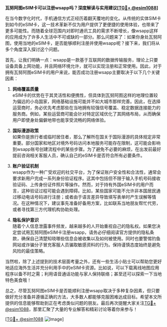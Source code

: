 **瓦努阿图eSIM卡可以注册wsapp吗？深度解读与实用建议[[TG💪+ @esim1088](https://t.me/s/esim1088)]**

在当今数字化时代，手机通信方式正经历着翻天覆地的变化。从传统的实体SIM卡到如今的eSIM卡，这一技术革新不仅为用户提供了更便捷的使用体验，也带来了更多可能性。而随着全球范围内对即时通讯工具的需求不断增长，像wsapp这样的应用成为了许多人生活中不可或缺的一部分。那么问题来了：如果你身处瓦努阿图，使用当地的eSIM卡，是否能够顺利注册并使用wsapp呢？接下来，我们将从多个角度深入探讨这个问题。

首先，让我们明确一点：wsapp是一款基于互联网的数据传输服务，理论上只要设备具备上网功能，并且网络环境允许，就可以实现注册和正常使用。因此，对于拥有瓦努阿图eSIM卡的用户来说，能否成功注册wsapp主要取决于以下几个关键因素：

1. **网络覆盖质量**  
   eSIM卡的优势在于其灵活性和便携性，但具体到瓦努阿图这样的地理位置较为偏远的小岛国家，网络基础设施可能并不如大城市那样完善。因此，在选择运营商时，务必优先考虑那些在当地拥有较强信号覆盖、稳定数据连接能力的服务商。例如，某些运营商可能会针对特定区域优化了其网络布局，从而确保用户即使身处偏僻地带也能享受流畅的网络体验。

2. **国际漫游政策**  
   如果你是旅行者或临时居住者，那么了解所在国关于国际漫游的具体规定非常重要。部分国家和地区对境外号码访问本地服务可能存在限制，这可能会影响到wsapp账号创建流程中的某些步骤。为了避免不必要的麻烦，在出发前最好提前咨询相关客服人员，确认自己的eSIM卡是否符合所有必要条件。

3. **账户验证机制**  
   wsapp作为一种广受欢迎的社交平台，为了保证账户安全性和合法性，通常会要求新用户完成一系列身份验证程序。这其中包括但不限于输入手机号码接收验证码、上传身份证件照片等操作。然而，对于持有外国eSIM卡的用户而言，这种验证过程可能会遇到障碍。比如，某些国家可能不允许非本国居民通过移动电话号码进行注册；或者由于语言差异导致填写表单时产生误解等情况。在这种情况下，建议事先准备好备用方案，比如联系当地朋友帮忙代劳，或者寻找第三方代理机构协助处理。

4. **隐私保护意识**  
   随着个人信息泄露事件频发，越来越多的人开始重视自己的隐私权。如果您决定尝试用瓦努阿图eSIM卡注册wsapp，请务必仔细阅读官方提供的隐私条款，确保自己清楚知晓哪些信息会被收集以及如何被使用。同时也要警惕钓鱼网站或诈骗分子冒充客服人员骗取敏感资料的行为。保持谨慎态度始终是避免风险的最佳策略。

当然啦，除了上述提到的技术层面考量之外，还有一些生活小贴士可以帮助您更好地适应海外生活并充分利用手中的eSIM卡资源。比如说，可以下载离线地图应用程序以备不时之需；利用语音通话功能与家人保持联络；甚至还可以探索一下当地特色美食哦！

总之，尽管瓦努阿图eSIM卡是否能顺利注册wsapp取决于多种复杂因素，但只要做好充分准备并遵循正确的方法，大多数人都能够克服困难达成目标。希望本文所提供的信息能够帮助到正在考虑类似问题的朋友。最后再次提醒大家关注[TG💪+ @esim1088](https://t.me/s/esim1088)，那里汇聚了大量的专业解答和精彩讨论等着你来参与！

[[TG💪+ @esim1088](https://t.me/s/esim1088) ![Image](https://i.postimg.cc/4NQfJmqS/Snipaste-2025-05-13-00-14-12.png)]